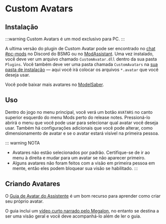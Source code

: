 # Custom Avatars

## Instalação

:::warning Custom Avatars é um mod exclusivo para PC. :::

A ultima versão do plugin de Custom Avatar pode ser encontrado no [chat #pc-mods](https://discord.gg/beatsabermods) no Discord do BSMG ou no [ModAssistant](https://github.com/Assistant/ModAssistant). Uma vez instalado, você deve ver um arquivo chamado `CustomAvatar.dll` dentro da sua pasta `Plugins`. Você também deve ver uma pasta chamada `CustomAvatars` na [sua pasta de instalação](/faq/install-folder.md) — aqui você irá colocar os arquivos `*.avatar` que você deseja usar.

Você pode baixar mais avatares no [ModelSaber](https://modelsaber.com/Avatars/).

## Uso
Dentro do jogo no menu principal, você verá um botão `AVATARS` no canto superior esquerdo do menu Mods perto do release notes. Pressioná-lo abrirá o menu que você pode usar para selecionar qual avatar você deseja usar. Também há configurações adicionais que você pode alterar, como dimensionamento de avatar e se o avatar estará visível na primeira pessoa.

::: warning NOTA
* Avatares não estão selecionados por padrão. Certifique-se de ir ao menu à direita e mudar para um avatar se não aparecer primeiro.
* Alguns avatares não foram feitos com a visão em primeira pessoa em mente, então eles podem bloquear sua visão se habilitado. :::

## Criando Avatares
O [Guia de Avatar do Assistente](./avatars-guide.md) é um bom recurso para aprender como criar seu próprio avatar.

O guia inclui um [vídeo curto narrado pelo Megalon](./avatars-guide.md#videos), no entanto se destina a ser uma visão geral e você deve acompanhá-lo além de ler o guia.
